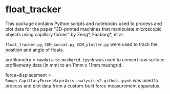 # float_tracker

This package contains Python scripts and notebooks used to process and plot data for the paper "3D-printed machines that manipulate microscopic objects using capillary forces" by Zeng*, Faaborg*, et al. 


`float_tracker.py`, `COM_concat.py`, `COM_plotter.py` were used to track the position and angle of floats.

profilometry > `rawdata-to-meshgrid.ipynb` was used to convert raw surface profilometry data (in mm) to an 11mm x 11mm meshgrid. 

force-displacement > `Rough_CapillaryForce_MajorAxis_analysis_v2_github.ipynb` was used to process and plot data from a custom-built force measurement apparatus. 






